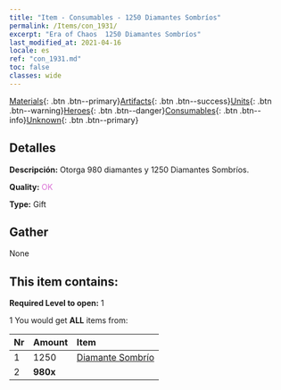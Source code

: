 ```yaml
---
title: "Item - Consumables - 1250 Diamantes Sombríos"
permalink: /Items/con_1931/
excerpt: "Era of Chaos  1250 Diamantes Sombríos"
last_modified_at: 2021-04-16
locale: es
ref: "con_1931.md"
toc: false
classes: wide
---
```

 [Materials](/es/Items/){: .btn .btn--primary}[Artifacts](/es/Items/Artifacts/){: .btn .btn--success}[Units](/es/Items/Units/){: .btn .btn--warning}[Heroes](/es/Items/Heroes/){: .btn .btn--danger}[Consumables](/es/Items/Consumables/){: .btn .btn--info}[Unknown](/es/Items/Unknown/){: .btn .btn--primary}

## Detalles
 **Descripción:** Otorga 980 diamantes y 1250 Diamantes Sombríos.

 **Quality:** <span style="color: #DA70D6">OK</span>

 **Type:** Gift

## Gather

  None

## This item contains:

 **Required Level to open:** 1

 1 You would get **ALL** items  from:

  | Nr | Amount |     Item    |
  |:---|:-------|:------------|
  | 1 | 1250 | [Diamante Sombrío](/es/Items/con_554/) |  | 
  | 2 |  **980x** | <i class="fas fa-gem"/> |  | 
